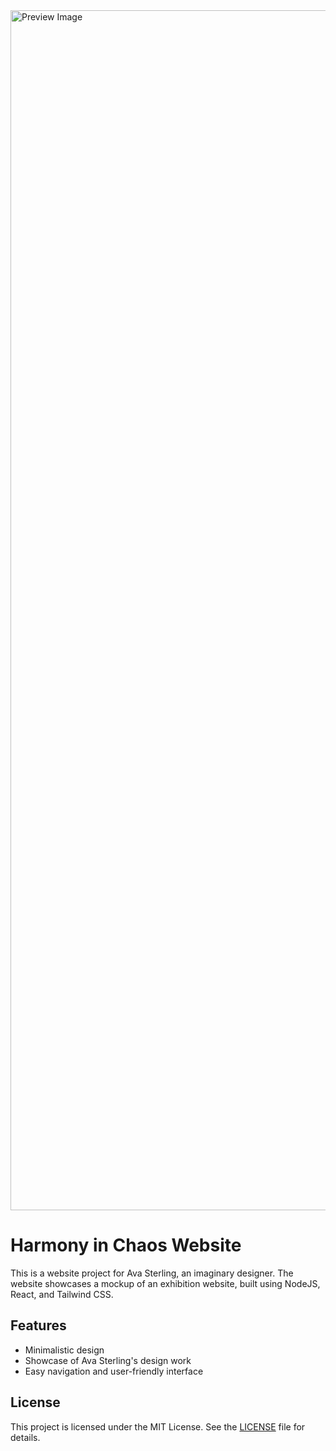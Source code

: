
<img width="1920" alt="Preview Image" src="https://github.com/adtimokhin/harmony_in_chaos_website/assets/37998602/8f46bb0a-8f8d-462e-bfab-5857420f25f7">

# Harmony in Chaos Website

This is a website project for Ava Sterling, an imaginary designer. The website showcases a mockup of an exhibition website, built using NodeJS, React, and Tailwind CSS.


## Features

- Minimalistic design
- Showcase of Ava Sterling's design work
- Easy navigation and user-friendly interface

## License

This project is licensed under the MIT License. See the [LICENSE](LICENSE) file for details.
